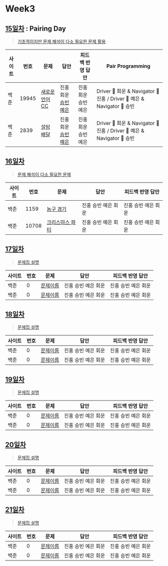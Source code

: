# Week3

## [15일차](Day15) : Pairing Day

> [기초적이지만 문제 해석이 다소 필요한 문제 활용](https://www.acmicpc.net/group/workbook/view/9797/29016)

| 사이트 | 번호 | 문제                 | 답안                | 피드백 반영 답안    | Pair Programming                   |
| ------ | ---- | -------------------- | ------------------- | ------------------- | ---------------------------------- |
| 백준   | 19945 | [새로운 언어 CC](https://www.acmicpc.net/problem/19945) | 진홍회운 [승빈예은](Day15/bj19945_wsblye.cs) | 진홍회운 승빈예은 | Driver 🚗 회운 & Navigator 🧭 진홍 / Driver 🚗 예은 & Navigator 🧭 승빈  |
| 백준   | 2839    | [설탕 배달](https://www.acmicpc.net/problem/2839) | 진홍회운 [승빈예은](Day15/bj2839_wsblye.cs) | 진홍회운 승빈예은 | Driver 🚗 회운 & Navigator 🧭 진홍 / Driver 🚗 예은 & Navigator 🧭 승빈 |

## [16일차](Day16)

> [문제 해석이 다소 필요한 문제](https://www.acmicpc.net/group/workbook/view/9797/29056)

| 사이트 | 번호 | 문제                 | 답안                | 피드백 반영 답안    |
| ------ | ---- | -------------------- | ------------------- | ------------------- |
| 백준   | 1159 | [농구 경기](https://www.acmicpc.net/problem/1159) | 진홍 승빈 예은 회운 | 진홍 승빈 예은 회운 |
| 백준   | 10708 | [크리스마스 파티](https://www.acmicpc.net/problem/10708) | 진홍 승빈 예은 회운 | 진홍 승빈 예은 회운 |

## [17일차](Day17)

> [문제집 설명](문제집링크)

| 사이트 | 번호 | 문제                 | 답안                | 피드백 반영 답안    |
| ------ | ---- | -------------------- | ------------------- | ------------------- |
| 백준   | 0    | [문제이름](문제링크) | 진홍 승빈 예은 회운 | 진홍 승빈 예은 회운 |
| 백준   | 0    | [문제이름](문제링크) | 진홍 승빈 예은 회운 | 진홍 승빈 예은 회운 |

## [18일차](Day18)

> [문제집 설명](문제집링크)

| 사이트 | 번호 | 문제                 | 답안                | 피드백 반영 답안    |
| ------ | ---- | -------------------- | ------------------- | ------------------- |
| 백준   | 0    | [문제이름](문제링크) | 진홍 승빈 예은 회운 | 진홍 승빈 예은 회운 |
| 백준   | 0    | [문제이름](문제링크) | 진홍 승빈 예은 회운 | 진홍 승빈 예은 회운 |

## [19일차](Day19)

> [문제집 설명](문제집링크)

| 사이트 | 번호 | 문제                 | 답안                | 피드백 반영 답안    |
| ------ | ---- | -------------------- | ------------------- | ------------------- |
| 백준   | 0    | [문제이름](문제링크) | 진홍 승빈 예은 회운 | 진홍 승빈 예은 회운 |
| 백준   | 0    | [문제이름](문제링크) | 진홍 승빈 예은 회운 | 진홍 승빈 예은 회운 |

## [20일차](Day20)

> [문제집 설명](문제집링크)

| 사이트 | 번호 | 문제                 | 답안                | 피드백 반영 답안    |
| ------ | ---- | -------------------- | ------------------- | ------------------- |
| 백준   | 0    | [문제이름](문제링크) | 진홍 승빈 예은 회운 | 진홍 승빈 예은 회운 |
| 백준   | 0    | [문제이름](문제링크) | 진홍 승빈 예은 회운 | 진홍 승빈 예은 회운 |

## [21일차](Day21)

> [문제집 설명](문제집링크)

| 사이트 | 번호 | 문제                 | 답안                | 피드백 반영 답안    |
| ------ | ---- | -------------------- | ------------------- | ------------------- |
| 백준   | 0    | [문제이름](문제링크) | 진홍 승빈 예은 회운 | 진홍 승빈 예은 회운 |
| 백준   | 0    | [문제이름](문제링크) | 진홍 승빈 예은 회운 | 진홍 승빈 예은 회운 |
